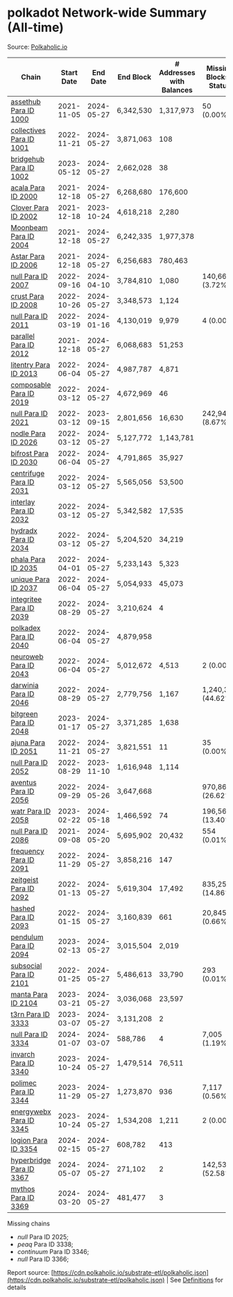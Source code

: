 # polkadot Network-wide Summary (All-time)

Source: [Polkaholic.io](https://polkaholic.io)


| Chain            | Start Date | End Date | End Block | # Addresses with Balances | Missing Blocks / Status |
| ---------------- | ---------- | ---------| --------- | ------------------------- | ----------------------- |
| [assethub Para ID 1000](/polkadot/1000-assethub) | 2021-11-05 | 2024-05-27 | 6,342,530 |  1,317,973 | 50 (0.00%)  |
| [collectives Para ID 1001](/polkadot/1001-collectives) | 2022-11-21 | 2024-05-27 | 3,871,063 |  108 |    |
| [bridgehub Para ID 1002](/polkadot/1002-bridgehub) | 2023-05-12 | 2024-05-27 | 2,662,028 |  38 |    |
| [acala Para ID 2000](/polkadot/2000-acala) | 2021-12-18 | 2024-05-27 | 6,268,680 |  176,600 |    |
| [Clover Para ID 2002](/polkadot/2002-clover) | 2021-12-18 | 2023-10-24 | 4,618,218 |  2,280 |    |
| [Moonbeam Para ID 2004](/polkadot/2004-moonbeam) | 2021-12-18 | 2024-05-27 | 6,242,335 |  1,977,378 |    |
| [Astar Para ID 2006](/polkadot/2006-astar) | 2021-12-18 | 2024-05-27 | 6,256,683 |  780,463 |    |
| [null Para ID 2007](/polkadot/2007-kapex) | 2022-09-16 | 2024-04-10 | 3,784,810 |  1,080 | 140,668 (3.72%)  |
| [crust Para ID 2008](/polkadot/2008-crust) | 2022-10-26 | 2024-05-27 | 3,348,573 |  1,124 |    |
| [null Para ID 2011](/polkadot/2011-equilibrium) | 2022-03-19 | 2024-01-16 | 4,130,019 |  9,979 | 4 (0.00%)  |
| [parallel Para ID 2012](/polkadot/2012-parallel) | 2021-12-18 | 2024-05-27 | 6,068,683 |  51,253 |    |
| [litentry Para ID 2013](/polkadot/2013-litentry) | 2022-06-04 | 2024-05-27 | 4,987,787 |  4,871 |    |
| [composable Para ID 2019](/polkadot/2019-composable) | 2022-03-12 | 2024-05-27 | 4,672,969 |  46 |    |
| [null Para ID 2021](/polkadot/2021-efinity) | 2022-03-12 | 2023-09-15 | 2,801,656 |  16,630 | 242,949 (8.67%)  |
| [nodle Para ID 2026](/polkadot/2026-nodle) | 2022-03-12 | 2024-05-27 | 5,127,772 |  1,143,781 |    |
| [bifrost Para ID 2030](/polkadot/2030-bifrost) | 2022-06-04 | 2024-05-27 | 4,791,865 |  35,927 |    |
| [centrifuge Para ID 2031](/polkadot/2031-centrifuge) | 2022-03-12 | 2024-05-27 | 5,565,056 |  53,500 |    |
| [interlay Para ID 2032](/polkadot/2032-interlay) | 2022-03-12 | 2024-05-27 | 5,342,582 |  17,535 |    |
| [hydradx Para ID 2034](/polkadot/2034-hydradx) | 2022-03-12 | 2024-05-27 | 5,204,520 |  34,219 |    |
| [phala Para ID 2035](/polkadot/2035-phala) | 2022-04-01 | 2024-05-27 | 5,233,143 |  5,323 |    |
| [unique Para ID 2037](/polkadot/2037-unique) | 2022-06-04 | 2024-05-27 | 5,054,933 |  45,073 |    |
| [integritee Para ID 2039](/polkadot/2039-integritee) | 2022-08-29 | 2024-05-27 | 3,210,624 |  4 |    |
| [polkadex Para ID 2040](/polkadot/2040-polkadex) | 2022-06-04 | 2024-05-27 | 4,879,958 |   |    |
| [neuroweb Para ID 2043](/polkadot/2043-neuroweb) | 2022-06-04 | 2024-05-27 | 5,012,672 |  4,513 | 2 (0.00%)  |
| [darwinia Para ID 2046](/polkadot/2046-darwinia) | 2022-08-29 | 2024-05-27 | 2,779,756 |  1,167 | 1,240,326 (44.62%)  |
| [bitgreen Para ID 2048](/polkadot/2048-bitgreen) | 2023-01-17 | 2024-05-27 | 3,371,285 |  1,638 |    |
| [ajuna Para ID 2051](/polkadot/2051-ajuna) | 2022-11-21 | 2024-05-27 | 3,821,551 |  11 | 35 (0.00%)  |
| [null Para ID 2052](/polkadot/2052-polkadot-parathread-2052) | 2022-08-29 | 2023-11-10 | 1,616,948 |  1,114 |    |
| [aventus Para ID 2056](/polkadot/2056-aventus) | 2022-09-29 | 2024-05-26 | 3,647,668 |   | 970,860 (26.62%)  |
| [watr Para ID 2058](/polkadot/2058-watr) | 2023-02-22 | 2024-05-18 | 1,466,592 |  74 | 196,567 (13.40%)  |
| [null Para ID 2086](/polkadot/2086-kilt) | 2021-09-08 | 2024-05-20 | 5,695,902 |  20,432 | 554 (0.01%)  |
| [frequency Para ID 2091](/polkadot/2091-frequency) | 2022-11-29 | 2024-05-27 | 3,858,216 |  147 |    |
| [zeitgeist Para ID 2092](/polkadot/2092-zeitgeist) | 2022-01-13 | 2024-05-27 | 5,619,304 |  17,492 | 835,250 (14.86%)  |
| [hashed Para ID 2093](/polkadot/2093-hashed) | 2022-01-15 | 2024-05-27 | 3,160,839 |  661 | 20,845 (0.66%)  |
| [pendulum Para ID 2094](/polkadot/2094-pendulum) | 2023-02-13 | 2024-05-27 | 3,015,504 |  2,019 |    |
| [subsocial Para ID 2101](/polkadot/2101-subsocial) | 2022-01-25 | 2024-05-27 | 5,486,613 |  33,790 | 293 (0.01%)  |
| [manta Para ID 2104](/polkadot/2104-manta) | 2023-03-21 | 2024-05-27 | 3,036,068 |  23,597 |    |
| [t3rn Para ID 3333](/polkadot/3333-t3rn) | 2023-03-07 | 2024-05-27 | 3,131,208 |  2 |    |
| [null Para ID 3334](/polkadot/3334-polkadot-parathread-3334) | 2024-01-07 | 2024-03-07 | 588,786 |  4 | 7,005 (1.19%)  |
| [invarch Para ID 3340](/polkadot/3340-invarch) | 2023-10-24 | 2024-05-27 | 1,479,514 |  76,511 |    |
| [polimec Para ID 3344](/polkadot/3344-polimec) | 2023-11-29 | 2024-05-27 | 1,273,870 |  936 | 7,117 (0.56%)  |
| [energywebx Para ID 3345](/polkadot/3345-energywebx) | 2023-10-24 | 2024-05-27 | 1,534,208 |  1,211 | 2 (0.00%)  |
| [logion Para ID 3354](/polkadot/3354-logion) | 2024-02-15 | 2024-05-27 | 608,782 |  413 |    |
| [hyperbridge Para ID 3367](/polkadot/3367-hyperbridge) | 2024-05-07 | 2024-05-27 | 271,102 |  2 | 142,533 (52.58%)  |
| [mythos Para ID 3369](/polkadot/3369-mythos) | 2024-03-20 | 2024-05-27 | 481,477 |  3 |    |

Missing chains


* *null* Para ID 2025; 
* *peaq* Para ID 3338; 
* *continuum* Para ID 3346; 
* *null* Para ID 3366; 

Report source: [https://cdn.polkaholic.io/substrate-etl/polkaholic.json](https://cdn.polkaholic.io/substrate-etl/polkaholic.json) | See [Definitions](/DEFINITIONS.md) for details
